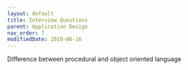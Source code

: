 ```yaml
---
layout: default
title: Interview Questions
parent: Application Design
nav_order: 7
modifiedDate: 2019-06-16
---
```



Difference between procedural and object oriented language
